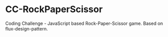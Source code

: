 # CC-RockPaperScissor
Coding Challenge - JavaScript based Rock-Paper-Scissor game. Based on flux-design-pattern.
